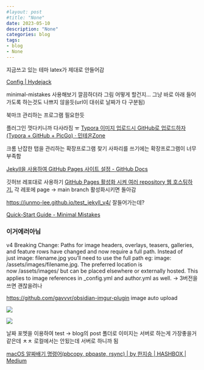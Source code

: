 ```yaml
---
#layout: post
#title: "None"
date: 2023-05-10
description: "None"
categories: blog
tags:
- blog
- None 
---
```

지금쓰고 있는 테마 latex가 제대로 안들어감

[Config | Hydejack](https://hydejack.com/docs/config/#enabling-math-blocks)


minimal-mistakes 사용해보기 깔끔하더라
그림 어떻게 할건지...
그냥 바로 아래 들어가도록 하는것도 나쁘지 않을듯(url이 대쉬로 날짜가 다 구분됨)

북마크 관리하는 프로그램 필요한듯

플러그인 껏다키니까 다사라짐 ㅠ
[Typora 이미지 업로드시 GitHub로 업로드하자 (Typora + GitHub + PicGo) · 민테온Zone](https://mintheon.com/devlog/2023/02/13/Typora-%EC%9D%B4%EB%AF%B8%EC%A7%80-%EC%97%85%EB%A1%9C%EB%93%9C%EC%8B%9C-GitHub%EB%A1%9C-%EC%97%85%EB%A1%9C%EB%93%9C%ED%95%98%EC%9E%90-(Typora-+-GitHub-+-PicGo)/)

크롬 난잡한 탭을 관리하는 확장프로그램 찾기
사파리를 쓰기에는 확장프로그램이 너무 부족함

[Jekyll을 사용하여 GitHub Pages 사이트 설정 - GitHub Docs](https://docs.github.com/ko/pages/setting-up-a-github-pages-site-with-jekyll)

깃허브 레포대로 사용하기
[GitHub Pages 활성화 시켜 여러 repository 웹 호스팅하기.](https://cheershennah.tistory.com/216)
각 레포에 page → main branch 활성화시키면 돌아감

https://junmo-lee.github.io/test_jekyll_v4/
잘들어가는데?

[Quick-Start Guide - Minimal Mistakes](https://mmistakes.github.io/minimal-mistakes/docs/quick-start-guide/)

### 이거에러아님
v4 Breaking Change: Paths for image headers, overlays, teasers, galleries, and feature rows have changed and now require a full path. Instead of just image: filename.jpg you’ll need to use the full path eg: image: /assets/images/filename.jpg. The preferred location is now /assets/images/ but can be placed elsewhere or externally hosted. This applies to image references in _config.yml and author.yml as well.
→ 3버전을 쓰면 괜찮을려나

https://github.com/gavvvr/obsidian-imgur-plugin
image auto upload


![](https://i.imgur.com/hXRUnJM.png)

![](https://i.imgur.com/dboRF8d.png)

날짜 포멧을 이용하여 test → blog의 post 폴더로
이미지는 서버로 하는게 가장좋을거같은데
ㅊㅊ 로컬에서는 안됬는데 서버로 하니까 됨

[macOS 알짜배기 명령어(pbcopy, pbpaste, rsync) | by 한지승 | HASHBOX | Medium](https://medium.com/hashbox/macos-%EC%95%8C%EC%A7%9C%EB%B0%B0%EA%B8%B0-%EB%AA%85%EB%A0%B9%EC%96%B4-pbcopy-pbpaste-rsync-a9890c4e5260)